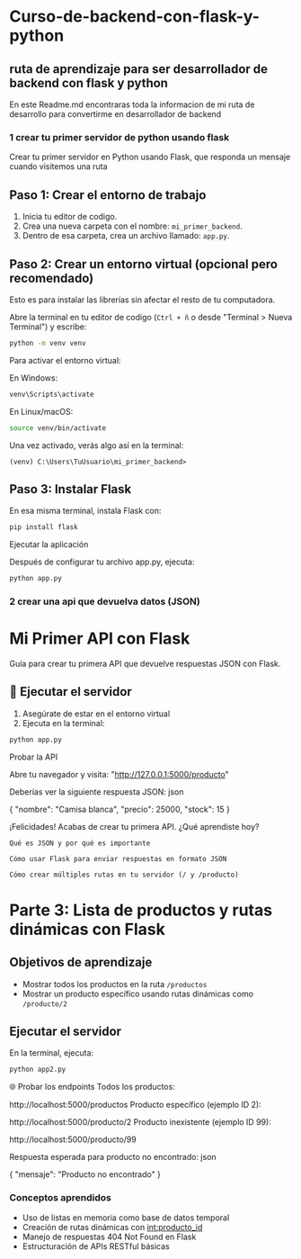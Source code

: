 # Curso-de-backend-con-flask-y-python

## ruta de aprendizaje para ser desarrollador de backend con flask y python

En este Readme.md encontraras toda la informacion de mi ruta de desarrollo para convertirme en desarrollador de backend 

### 1 crear tu primer servidor de python usando flask
Crear tu primer servidor en Python usando Flask, que responda un mensaje cuando visitemos una ruta 

## Paso 1: Crear el entorno de trabajo

1. Inicia tu editor de codigo.
2. Crea una nueva carpeta con el nombre: `mi_primer_backend`.
3. Dentro de esa carpeta, crea un archivo llamado: `app.py`.

## Paso 2: Crear un entorno virtual (opcional pero recomendado)

Esto es para instalar las librerías sin afectar el resto de tu computadora.

Abre la terminal en tu editor de codigo (`Ctrl + ñ` o desde "Terminal > Nueva Terminal") y escribe:

```bash
python -m venv venv
```

Para activar el entorno virtual:

En Windows:

```bash
venv\Scripts\activate
```
En Linux/macOS:
```bash
source venv/bin/activate
```
Una vez activado, verás algo así en la terminal:

```(venv) C:\Users\TuUsuario\mi_primer_backend>```

## Paso 3: Instalar Flask

En esa misma terminal, instala Flask con:
```bash
pip install flask
```
Ejecutar la aplicación

Después de configurar tu archivo app.py, ejecuta:
```bash
python app.py
```


### 2 crear una api que devuelva datos (JSON)

# Mi Primer API con Flask

Guía para crear tu primera API que devuelve respuestas JSON con Flask.

## 🚀 Ejecutar el servidor

1. Asegúrate de estar en el entorno virtual
2. Ejecuta en la terminal:

```bash
python app.py
```
Probar la API

Abre tu navegador y visita:
"http://127.0.0.1:5000/producto"

Deberías ver la siguiente respuesta JSON:
json

{
  "nombre": "Camisa blanca",
  "precio": 25000,
  "stock": 15
}

¡Felicidades! Acabas de crear tu primera API.
¿Qué aprendiste hoy?

    Qué es JSON y por qué es importante

    Cómo usar Flask para enviar respuestas en formato JSON

    Cómo crear múltiples rutas en tu servidor (/ y /producto)

# Parte 3: Lista de productos y rutas dinámicas con Flask

## Objetivos de aprendizaje

- Mostrar todos los productos en la ruta `/productos`
- Mostrar un producto específico usando rutas dinámicas como `/producto/2`

## Ejecutar el servidor

En la terminal, ejecuta:

```bash
python app2.py
```
🌐 Probar los endpoints
Todos los productos:

http://localhost:5000/productos
Producto específico (ejemplo ID 2):

http://localhost:5000/producto/2
Producto inexistente (ejemplo ID 99):

http://localhost:5000/producto/99

Respuesta esperada para producto no encontrado:
json

{
  "mensaje": "Producto no encontrado"
}

### Conceptos aprendidos

- Uso de listas en memoria como base de datos temporal
- Creación de rutas dinámicas con <int:producto_id>
- Manejo de respuestas 404 Not Found en Flask
- Estructuración de APIs RESTful básicas
